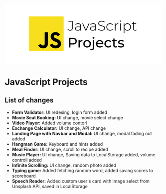 ![Java Script Projects](cover.png)

# JavaScript Projects

## List of changes

- **Form Validator:** UI redesing, login form added
- **Movie Seat Booking:** UI change, movie select change
- **Video Player:** Added volume contorl
- **Exchange Calculator:** UI change, API change
- **Landing Page with Navbar and Modal:** UI change, modal fading out added
- **Hangman Game:** Keyboard and hints added
- **Meal Finder:** UI change, scroll to recipe added
- **Music Player:** UI change, Saving data to LocalStorage added, volume controll added
- **Infinite Scrolling:** UI change, random photo added
- **Typing game:** Added fetching random word, added saving scores to scoreboard
- **Speech Reader:** Added custom user's card with image select from Unsplash API, saved in LocalStorage
